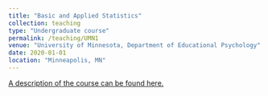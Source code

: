 ```yaml
---
title: "Basic and Applied Statistics"
collection: teaching
type: "Undergraduate course"
permalink: /teaching/UMN1
venue: "University of Minnesota, Department of Educational Psychology"
date: 2020-01-01
location: "Minneapolis, MN"
---
```


<a href="https://ccaps.umn.edu/college-in-the-schools/basic-and-applied-statistics">A description of the course can be found here.</a> 
